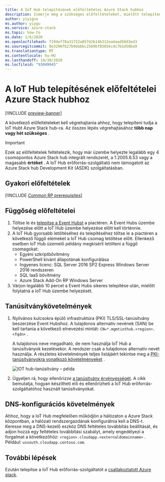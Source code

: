 ```yaml
---
title: A IoT Hub telepítésének előfeltételei Azure Stack hubhoz
description: Ismerje meg a szükséges előfeltételeket, mielőtt telepítené IoT Hub erőforrás-szolgáltatót Azure Stack hubhoz.
author: yiyiguo
ms.author: yiygu
ms.service: azure-stack
ms.topic: how-to
ms.date: 1/6/2020
ms.openlocfilehash: f194ef78a31722a05742b14b312ea4aad58d3ed3
ms.sourcegitcommit: 0e3296fb27b9dabbc2569bf85656c4c7b1d58ba9
ms.translationtype: MT
ms.contentlocale: hu-HU
ms.lasthandoff: 10/30/2020
ms.locfileid: "93049945"
---
```

# <a name="prerequisites-for-installing-iot-hub-on-azure-stack-hub"></a>A IoT Hub telepítésének előfeltételei Azure Stack hubhoz

[!INCLUDE [preview-banner](../includes/iot-hub-preview.md)]

A következő előfeltételeket kell végrehajtania ahhoz, hogy telepíteni tudja a IoT Hubt Azure Stack hub-ra. Az összes lépés végrehajtásához **több nap vagy hét szükséges** .

> [!IMPORTANT]
> Ezek az előfeltételek feltételezik, hogy már üzembe helyezte legalább egy 4 csomópontos Azure Stack hub integrált rendszerét, a 1.2005.6.53 vagy a magasabb **értéket** . A IoT Hub erőforrás-szolgáltató nem támogatott az Azure Stack hub Development Kit (ASDK) szolgáltatásban.

## <a name="common-prerequisites"></a>Gyakori előfeltételek

[!INCLUDE [Common RP prerequisites](../includes/resource-provider-prerequisites.md)]

## <a name="dependency-prerequisites"></a>Függőség előfeltételei

1. Töltse le és [telepítse a Event Hubst](event-hubs-rp-install.md) a piactéren. A Event Hubs üzembe helyezése előtt a IoT Hub üzembe helyezése előtt kell történnie.
2. A IoT Hub gyorsabb letöltéséhez és telepítéséhez töltse le a piactéren a következő függő elemeket a IoT Hub csomag letöltése előtt. Ellenkező esetben IoT Hub üzemelő példány megkísérli letölteni a függő csomagokat:
    * Egyéni szkriptbővítmény
    * PowerShell kívánt állapotának konfigurálása
    * Ingyenes licenc: SQL Server 2016 SP2 Express Windows Server 2016 rendszeren
    * SQL IaaS bővítmény
    * Azure Stack Add-On RP Windows Server
3. Várjon legalább 10 percet a Event Hubs sikeres telepítése után, mielőtt folytatná a IoT Hub üzembe helyezését.

## <a name="certificate-requirements"></a>Tanúsítványkövetelmények

1. Nyilvános kulcsokra épülő infrastruktúra (PKI) TLS/SSL-tanúsítvány beszerzése Event Hubshoz. A tulajdonos alternatív nevének (SAN) be kell tartania a következő elnevezési mintát: `CN=*.mgmtiothub.<region>.<fqdn>` .

   A tulajdonos neve megadható, de nem használja IoT Hub a tanúsítványok kezelésekor. A rendszer csak a tulajdonos alternatív nevét használja. A részletes követelmények teljes listájáért tekintse meg a [PKI-tanúsítványokra vonatkozó követelményeket](azure-stack-pki-certs.md) .

   ![IOT hub-tanúsítvány – példa](media\iot-hub-rp-prerequisites\certificate.png)

2. Ügyeljen rá, hogy ellenőrizze [a tanúsítvány érvényességét](azure-stack-validate-pki-certs.md). A cikk bemutatja, hogyan készítheti elő és ellenőrizheti a IoT Hub erőforrás-szolgáltatóhoz használt tanúsítványokat. 

## <a name="dns-configuration-requirements"></a>DNS-konfigurációs követelmények
 
Ahhoz, hogy a IoT Hub megfelelően működjön a hálózaton a Azure Stack központban, a hálózati rendszergazdának konfigurálnia kell a DNS-t. Keresse meg a DNS-kezelő eszköz DNS feltételes továbbítás beállítását, és adjon hozzá egy feltételes továbbítási szabályt, amely engedélyezi a forgalmat a következőhöz: `<region>.cloudapp.<externaldomainname>` . Például: `ussouth.cloudapp.contoso.com`.

## <a name="next-steps"></a>További lépések

Ezután telepítse a IoT Hub erőforrás-szolgáltatót a [csatlakoztatott Azure stack](iot-hub-rp-install.md).
